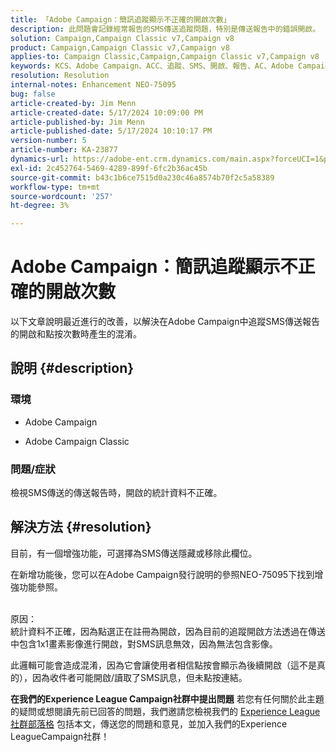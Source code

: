 ```yaml
---
title: 「Adobe Campaign：簡訊追蹤顯示不正確的開啟次數」
description: 此問題會記錄經常報告的SMS傳送追蹤問題，特別是傳送報告中的錯誤開啟。
solution: Campaign,Campaign Classic v7,Campaign v8
product: Campaign,Campaign Classic v7,Campaign v8
applies-to: Campaign Classic,Campaign,Campaign Classic v7,Campaign v8
keywords: KCS、Adobe Campaign、ACC、追蹤、SMS、開啟、報告、AC、Adobe Campaign Classic、常見問題集
resolution: Resolution
internal-notes: Enhancement NEO-75095
bug: false
article-created-by: Jim Menn
article-created-date: 5/17/2024 10:09:00 PM
article-published-by: Jim Menn
article-published-date: 5/17/2024 10:10:17 PM
version-number: 5
article-number: KA-23877
dynamics-url: https://adobe-ent.crm.dynamics.com/main.aspx?forceUCI=1&pagetype=entityrecord&etn=knowledgearticle&id=331bab0d-9a14-ef11-9f8a-6045bd006268
exl-id: 2c452764-5469-4289-899f-6fc2b36ac45b
source-git-commit: b43c1b6ce7515d0a230c46a8574b70f2c5a58389
workflow-type: tm+mt
source-wordcount: '257'
ht-degree: 3%

---
```


# Adobe Campaign：簡訊追蹤顯示不正確的開啟次數


以下文章說明最近進行的改善，以解決在Adobe Campaign中追蹤SMS傳送報告的開啟和點按次數時產生的混淆。

## 說明 {#description}


### 環境

- Adobe Campaign


- Adobe Campaign Classic




### 問題/症狀

檢視SMS傳送的傳送報告時，開啟的統計資料不正確。


## 解決方法 {#resolution}


目前，有一個增強功能，可選擇為SMS傳送隱藏或移除此欄位。

在新增功能後，您可以在Adobe Campaign發行說明的參照NEO-75095下找到增強功能參照。


<br>原因：<br>
統計資料不正確，因為點選正在註冊為開啟，因為目前的追蹤開啟方法透過在傳送中包含1x1畫素影像進行開啟，對SMS訊息無效，因為無法包含影像。

此邏輯可能會造成混淆，因為它會讓使用者相信點按會顯示為後續開啟（這不是真的），因為收件者可能開啟/讀取了SMS訊息，但未點按連結。




<b>在我們的Experience League Campaign社群中提出問題</b>
若您有任何關於此主題的疑問或想閱讀先前已回答的問題，我們邀請您檢視我們的 [Experience League社群部落格](https://experienceleaguecommunities.adobe.com/t5/adobe-campaign-classic-blogs/introducing-top-kcs-articles-curated-for-your-troubleshooting/bc-p/672426#M132 "關注連結") 包括本文，傳送您的問題和意見，並加入我們的Experience LeagueCampaign社群！
